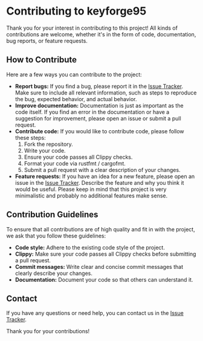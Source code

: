 # Contributing to keyforge95

Thank you for your interest in contributing to this project! All kinds of contributions are welcome, whether it's in the form of code, documentation, bug reports, or feature requests.

## How to Contribute

Here are a few ways you can contribute to the project:

* **Report bugs:** If you find a bug, please report it in the [Issue Tracker](https://github.com/nandolawson/keyforge95/issues). Make sure to include all relevant information, such as steps to reproduce the bug, expected behavior, and actual behavior.
* **Improve documentation:** Documentation is just as important as the code itself. If you find an error in the documentation or have a suggestion for improvement, please open an issue or submit a pull request.
* **Contribute code:** If you would like to contribute code, please follow these steps:
    1. Fork the repository.
    2. Write your code.
    3. Ensure your code passes all Clippy checks.
    4. Format your code via rustfmt / cargofmt.
    5. Submit a pull request with a clear description of your changes.
* **Feature requests:** If you have an idea for a new feature, please open an issue in the [Issue Tracker](https://github.com/nandolawson/LinkLoom/issues). Describe the feature and why you think it would be useful. Please keep in mind that this project is very minimalistic and probably no additional features make sense.

## Contribution Guidelines

To ensure that all contributions are of high quality and fit in with the project, we ask that you follow these guidelines:

* **Code style:** Adhere to the existing code style of the project.
* **Clippy:** Make sure your code passes all Clippy checks before submitting a pull request.
* **Commit messages:** Write clear and concise commit messages that clearly describe your changes.
* **Documentation:** Document your code so that others can understand it.

## Contact

If you have any questions or need help, you can contact us in the [Issue Tracker](https://github.com/nandolawson/keyforge95/issues).

Thank you for your contributions!
